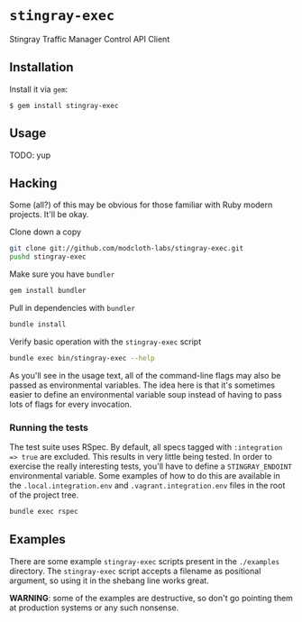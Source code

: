 # `stingray-exec`

Stingray Traffic Manager Control API Client

## Installation

Install it via `gem`:

    $ gem install stingray-exec

## Usage

TODO: yup

## Hacking

Some (all?) of this may be obvious for those familiar with Ruby modern
projects.  It'll be okay.

Clone down a copy
````` bash
git clone git://github.com/modcloth-labs/stingray-exec.git
pushd stingray-exec
`````

Make sure you have `bundler`
````` bash
gem install bundler
`````

Pull in dependencies with `bundler`
````` bash
bundle install
`````

Verify basic operation with the `stingray-exec` script
````` bash
bundle exec bin/stingray-exec --help
`````

As you'll see in the usage text, all of the command-line flags may also
be passed as environmental variables.  The idea here is that it's
sometimes easier to define an environmental variable soup instead of
having to pass lots of flags for every invocation.

### Running the tests

The test suite uses RSpec.  By default, all specs tagged with
`:integration => true` are excluded.  This results in very little being
tested.  In order to exercise the really interesting tests, you'll have
to define a `STINGRAY_ENDOINT` environmental variable.  Some examples of
how to do this are available in the `.local.integration.env` and
`.vagrant.integration.env` files in the root of the project tree.

````` bash
bundle exec rspec
`````

## Examples

There are some example `stingray-exec` scripts present in the
`./examples` directory.  The `stingray-exec` script accepts a filename
as positional argument, so using it in the shebang line works great.

**WARNING**: some of the examples are destructive, so don't go pointing
them at production systems or any such nonsense.
